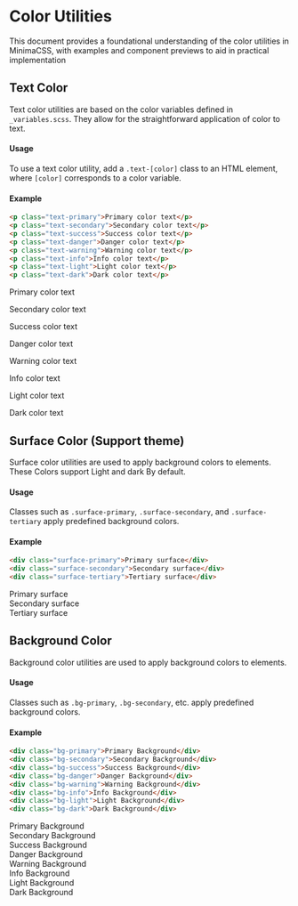 
# Color Utilities

This document provides a foundational understanding of the color utilities in MinimaCSS, with examples and component previews to aid in practical implementation

## Text Color 
Text color utilities are based on the color variables defined in `_variables.scss`. They allow for the straightforward application of color to text.

 #### Usage
To use a text color utility, add a `.text-[color]` class to an HTML element, where `[color]` corresponds to a color variable.

#### Example
```html
<p class="text-primary">Primary color text</p>
<p class="text-secondary">Secondary color text</p>
<p class="text-success">Success color text</p>
<p class="text-danger">Danger color text</p>
<p class="text-warning">Warning color text</p>
<p class="text-info">Info color text</p>
<p class="text-light">Light color text</p>
<p class="text-dark">Dark color text</p>

```
<div class="component-preview d-block">
<p class="text-primary">Primary color text</p>
<p class="text-secondary">Secondary color text</p>
<p class="text-success">Success color text</p>
<p class="text-danger">Danger color text</p>
<p class="text-warning">Warning color text</p>
<p class="text-info">Info color text</p>
<p class="text-light">Light color text</p>
<p class="text-dark">Dark color text</p>
</div>

## Surface Color (Support theme)
Surface color utilities are used to apply background colors to elements. These Colors support Light and dark By default.

 #### Usage
Classes such as `.surface-primary`, `.surface-secondary`, and `.surface-tertiary` apply predefined background colors.

#### Example
```html
<div class="surface-primary">Primary surface</div>
<div class="surface-secondary">Secondary surface</div>
<div class="surface-tertiary">Tertiary surface</div>
```

<div class="component-preview">
<div class="surface-primary p-4">Primary surface</div>
<div class="surface-secondary p-4">Secondary surface</div>
<div class="surface-tertiary p-4">Tertiary surface</div>
</div>

## Background Color 
Background color utilities are used to apply background colors to elements. 

 #### Usage
Classes such as `.bg-primary`, `.bg-secondary`, etc. apply predefined background colors.

#### Example
```html
<div class="bg-primary">Primary Background</div>
<div class="bg-secondary">Secondary Background</div>
<div class="bg-success">Success Background</div>
<div class="bg-danger">Danger Background</div>
<div class="bg-warning">Warning Background</div>
<div class="bg-info">Info Background</div>
<div class="bg-light">Light Background</div>
<div class="bg-dark">Dark Background</div>
```

<div class="component-preview">
<div class="bg-primary p-4 text-light">Primary Background</div>
<div class="bg-secondary p-4 text-light">Secondary Background</div>
<div class="bg-success p-4 text-light">Success Background</div>
<div class="bg-danger p-4 text-light">Danger Background</div>
<div class="bg-warning p-4 text-light">Warning Background</div>
<div class="bg-info p-4 text-light">Info Background</div>
<div class="bg-light p-4 text-dark">Light Background</div>
<div class="bg-dark p-4 text-light">Dark Background</div>
</div>
